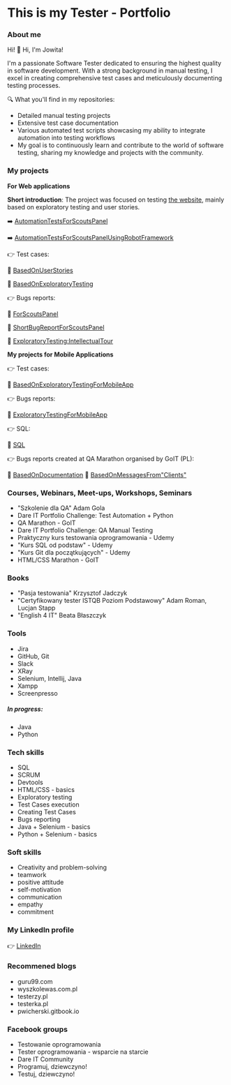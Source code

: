 # This is my Tester - Portfolio
### About me
Hi! 👋 Hi, I'm Jowita!

I'm a passionate Software Tester dedicated to ensuring the highest quality in software development. With a strong background in manual testing, I excel in creating comprehensive test cases and meticulously documenting testing processes.

🔍 What you'll find in my repositories:

- Detailed manual testing projects
- Extensive test case documentation
- Various automated test scripts showcasing my ability to integrate automation into testing workflows
- My goal is to continuously learn and contribute to the world of software testing, sharing my knowledge and projects with the community.

### My projects

__For Web applications__

__Short introduction__: The project was focused on testing [the website](https://scouts.futbolkolektyw.pl/), mainly based on exploratory testing and user stories.

➡️ [AutomationTestsForScoutsPanel](https://github.com/JowitaKolucka/Challenge_portfolio_Jowi)


➡️ [AutomationTestsForScoutsPanelUsingRobotFramework](https://github.com/JowitaKolucka/test_robotframework)

👉 Test cases:

🔗 [BasedOnUserStories](https://docs.google.com/spreadsheets/d/1WvgNeT7zoMLT_dVXP6OGcbG25ZfNrIn3Qoo_-KSdGgU/edit?usp=sharing)

🔗 [BasedOnExploratoryTesting](https://docs.google.com/spreadsheets/d/17aXryVwC_KJjK_7fEQuUaFH9VVKCezWeL1D1ATz1mZs/edit?usp=sharing)

:point_right: Bugs reports:

🔗 [ForScoutsPanel](https://docs.google.com/spreadsheets/d/19OnQ9t3O9w3JdfsiuvQA0RNu8N6oGHDR3pL6XjfZ5iU/edit?usp=sharing)

🔗 [ShortBugReportForScoutsPanel](https://docs.google.com/document/d/1hhjrp0n0Ihc8Z-Ac1N18rPhC7kWsmeCB4l8BnpVBySc/edit?usp=sharing)

🔗 [ExploratoryTesting:IntellectualTour](https://docs.google.com/spreadsheets/d/1trzIb7EJdjzk6x9bkMN0su0mnncNOVoKCWpnPeS5vZI/edit?usp=sharing)


__My projects for Mobile Applications__

:point_right: Test cases:

🔗 [BasedOnExploratoryTestingForMobileApp](https://docs.google.com/spreadsheets/d/1uEOFUuitIedHFeNPdvG4jfgqO08rtomRUYHuNR1Rowo/edit?usp=sharing)

👉 Bugs reports:

:link: [ExploratoryTestingForMobileApp](https://docs.google.com/spreadsheets/d/17WN1m9REmA11eijGD58Y2FtpVVNW4LAXqQRk99-HvD0/edit?usp=sharing)

👉 SQL:

:link: [SQL](https://docs.google.com/document/d/1QR4bZGDvkVYLLIFqrczHEJUj-JmtupgBUU5wyq-dKJE/edit?usp=sharing)

👉 Bugs reports created at QA Marathon organised by GoIT (PL):

:link: [BasedOnDocumentation](https://docs.google.com/spreadsheets/d/1h7GM_YMJXWmNiqW3DXSuUnqTMgGplSZwSxpjwFfSSTg/edit?usp=sharing)
:link: [BasedOnMessagesFrom"Clients"](https://docs.google.com/spreadsheets/d/1FYTmW77sD3gYofqM491b2oXS8jvCTrHW3CTZYn0zJzg/edit?usp=sharing)



### Courses, Webinars, Meet-ups, Workshops, Seminars
- "Szkolenie dla QA" Adam Gola
- Dare IT Portfolio Challenge: Test Automation + Python
- QA Marathon - GoIT
- Dare IT Portfolio Challenge: QA Manual Testing
- Praktyczny kurs testowania oprogramowania - Udemy 
- "Kurs SQL od podstaw" - Udemy
- "Kurs Git dla początkujących" - Udemy
- HTML/CSS Marathon - GoIT



### Books
- "Pasja testowania" Krzysztof Jadczyk
- "Certyfikowany tester ISTQB Poziom Podstawowy" Adam Roman, Lucjan Stapp
- "English 4 IT" Beata Błaszczyk

### Tools
- Jira
- GitHub, Git
- Slack
- XRay
- Selenium, Intellij, Java
- Xampp
- Screenpresso


##### In progress:
- Java
- Python

### Tech skills
- SQL
- SCRUM
- Devtools
- HTML/CSS - basics
- Exploratory testing
- Test Cases execution
- Creating Test Cases
- Bugs reporting
- Java + Selenium - basics
- Python + Selenium - basics

### Soft skills
- Creativity and problem-solving
- teamwork
- positive attitude
- self-motivation
- communication
- empathy
- commitment

### My LinkedIn profile
:point_right: [LinkedIn](https://www.linkedin.com/in/jowita-ko%C5%82ucka-58208a257/)

### Recommened blogs
- guru99.com
- wyszkolewas.com.pl
- testerzy.pl
- testerka.pl
- pwicherski.gitbook.io

### Facebook groups
- Testowanie oprogramowania
- Tester oprogramowania - wsparcie na starcie
- Dare IT Community
- Programuj, dziewczyno!
- Testuj, dziewczyno!




